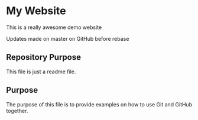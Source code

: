 # My Website

This is a really awesome demo website

Updates made on master on GitHub before rebase

## Repository Purpose

This file is just a readme file.

## Purpose

The purpose of this file is to provide examples
on how to use Git and GitHub together.